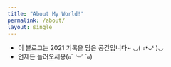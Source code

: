 ```yaml
---
title: "About My World!"
permalink: /about/
layout: single
---
```

- 이 블로그는 2021 기록을 담은 공간입니다~ ◡( ๑❛ᴗ❛ )◡
- 언제든 놀러오세용(๑˙╰╯˙๑)
